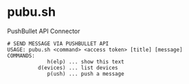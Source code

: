 # pubu.sh
PushBullet API Connector
```
# SEND MESSAGE VIA PUSHBULLET API
USAGE: pubu.sh <command> <access token> [title] [message]
COMMANDS:
             h(elp) ... show this text
          d(evices) ... list devices
             p(ush) ... push a message
```
